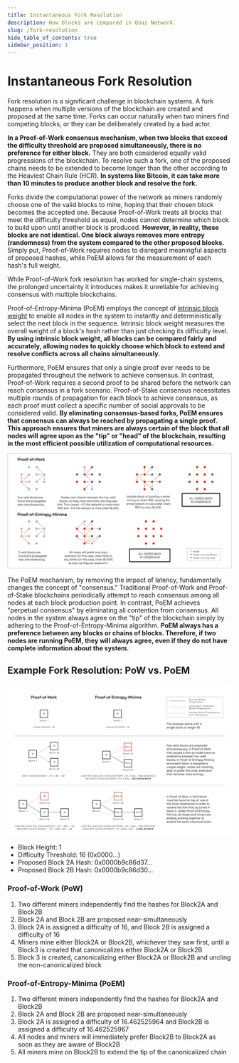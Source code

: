 ```yaml
---
title: Instantaneous Fork Resolution
description: How blocks are compared in Quai Network.
slug: /fork-resolution
hide_table_of_contents: true
sidebar_position: 1
---
```


# Instantaneous Fork Resolution

Fork resolution is a significant challenge in blockchain systems. A fork happens when multiple versions of the blockchain are created and proposed at the same time. Forks can occur naturally when two miners find competing blocks, or they can be deliberately created by a bad actor.

**In a Proof-of-Work consensus mechanism, when two blocks that exceed the difficulty threshold are proposed simultaneously, there is no preference for either block.** They are both considered equally valid progressions of the blockchain. To resolve such a fork, one of the proposed chains needs to be extended to become longer than the other according to the Heaviest Chain Rule (HCR). **In systems like Bitcoin, it can take more than 10 minutes to produce another block and resolve the fork.**

Forks divide the computational power of the network as miners randomly choose one of the valid blocks to mine, hoping that their chosen block becomes the accepted one. Because Proof-of-Work treats all blocks that meet the difficulty threshold as equal, nodes cannot determine which block to build upon until another block is produced. **However, in reality, these blocks are not identical. One block always removes more entropy (randomness) from the system compared to the other proposed blocks.** Simply put, Proof-of-Work requires nodes to disregard meaningful aspects of proposed hashes, while PoEM allows for the measurement of each hash's full weight.

While Proof-of-Work fork resolution has worked for single-chain systems, the prolonged uncertainty it introduces makes it unreliable for achieving consensus with multiple blockchains.

Proof-of-Entropy-Minima (PoEM) employs the concept of [intrinsic block weight](./intrinsic-block-weight.md) to enable all nodes in the system to instantly and deterministically select the next block in the sequence. Intrinsic block weight measures the overall weight of a block's hash rather than just checking its difficulty level. **By using intrinsic block weight, all blocks can be compared fairly and accurately, allowing nodes to quickly choose which block to extend and resolve conflicts across all chains simultaneously.**

Furthermore, PoEM ensures that only a single proof ever needs to be propagated throughout the network to achieve consensus. In contrast, Proof-of-Work requires a second proof to be shared before the network can reach consensus in a fork scenario. Proof-of-Stake consensus necessitates multiple rounds of propagation for each block to achieve consensus, as each proof must collect a specific number of social approvals to be considered valid. **By eliminating consensus-based forks, PoEM ensures that consensus can always be reached by propagating a single proof. This approach ensures that miners are always certain of the block that all nodes will agree upon as the "tip" or "head" of the blockchain, resulting in the most efficient possible utilization of computational resources.**

![NodesForkResolution](../../../../../static/img/NodesForkResolution.png)

The PoEM mechanism, by removing the impact of latency, fundamentally changes the concept of "consensus." Traditional Proof-of-Work and Proof-of-Stake blockchains periodically attempt to reach consensus among all nodes at each block production point. In contrast, PoEM achieves "perpetual consensus" by eliminating all contention from consensus. All nodes in the system always agree on the "tip" of the blockchain simply by adhering to the Proof-of-Entropy-Minima algorithm. **PoEM always has a preference between any blocks or chains of blocks. Therefore, if two nodes are running PoEM, they will always agree, even if they do not have complete information about the system.**

## Example Fork Resolution: PoW vs. PoEM

![ExampleForkResolution](../../../../../static/img/ExampleForkResolution.png)

- Block Height: 1
- Difficulty Threshold: 16 (0x0000...)
- Proposed Block 2A Hash: 0x0000b9c86d37...
- Proposed Block 2B Hash: 0x0000b9c86d30...

### Proof-of-Work (PoW)

1. Two different miners independently find the hashes for Block2A and Block2B
2. Block 2A and Block 2B are proposed near-simultaneously
3. Block 2A is assigned a difficulty of 16, and Block 2B is assigned a difficulty of 16
4. Miners mine either Block2A or Block2B, whichever they saw first, until a Block3 is created that canonicalizes either Block2A or Block2B
5. Block 3 is created, canonicalizing either Block2A or Block2B and uncling the non-canonicalized block

### Proof-of-Entropy-Minima (PoEM)

1. Two different miners independently find the hashes for Block2A and Block2B
2. Block 2A and Block 2B are proposed near-simultaneously
3. Block 2A is assigned a difficulty of 16.462525964 and Block2B is assigned a difficulty of 16.462525967
4. All nodes and miners will immediately prefer Block2B to Block2A as soon as they are aware of Block2B
5. All miners mine on Block2B to extend the tip of the canonicalized chain
